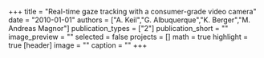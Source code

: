 +++
title = "Real-time gaze tracking with a consumer-grade video camera"
date = "2010-01-01"
authors = ["A. Keil","G. Albuquerque","K. Berger","M. Andreas Magnor"]
publication_types = ["2"]
publication_short = ""
image_preview = ""
selected = false
projects = []
math = true
highlight = true
[header]
image = ""
caption = ""
+++

